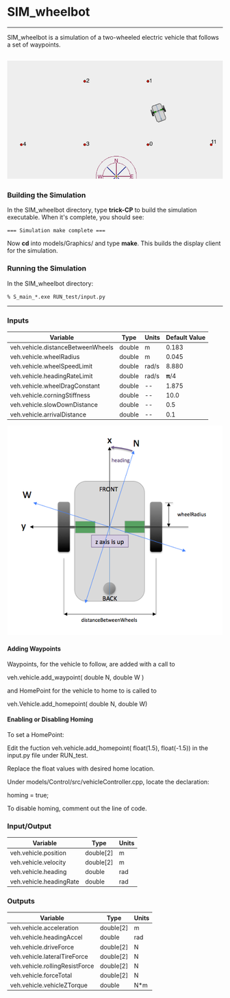 # SIM\_wheelbot

---

SIM\_wheelbot is a simulation of a two-wheeled electric vehicle that follows a set of waypoints.

![Picture of Vehicle](images/Figure1.png)
---
### Building the Simulation
In the SIM\_wheelbot directory, type **trick-CP** to build the simulation executable. When it's complete, you should see:

```
=== Simulation make complete ===
```

Now **cd** into models/Graphics/ and type **make**. This builds the display client for the simulation.

### Running the Simulation
In the SIM_wheelbot directory:

```
% S_main_*.exe RUN_test/input.py
```

---

### Inputs
Variable                                       | Type           | Units | Default Value
-----------------------------------------------|----------------|-------|--------------
veh.vehicle.distanceBetweenWheels              | double         | m     | 0.183
veh.vehicle.wheelRadius                        | double         | m     | 0.045
veh.vehicle.wheelSpeedLimit                    | double         | rad/s | 8.880
veh.vehicle.headingRateLimit                   | double         | rad/s | 𝛑/4
veh.vehicle.wheelDragConstant                  | double         | --    | 1.875
veh.vehicle.corningStiffness                   | double         | --    | 10.0
veh.vehicle.slowDownDistance                   | double         | --    | 0.5
veh.vehicle.arrivalDistance                    | double         | --    | 0.1

![Picture of Vehicle](images/Figure2.png)

#### Adding Waypoints
Waypoints, for the vehicle to follow, are added with a call to

veh.vehicle.add_waypoint( double N, double W )

and HomePoint for the vehicle to home to is called to

veh.Vehicle.add_homepoint( double N, double W)


#### Enabling or Disabling Homing
To set a HomePoint:

Edit the fuction veh.vehicle.add_homepoint( float(1.5), float(-1.5)) in the input.py file under RUN_test.

Replace the float values with desired home location.

Under models/Control/src/vehicleController.cpp, locate the declaration:

homing = true;

To disable homing, comment out the line of code.


### Input/Output
Variable                                       | Type           | Units
-----------------------------------------------|----------------|-------
veh.vehicle.position                           | double[2]      | m
veh.vehicle.velocity                           | double[2]      | m
veh.vehicle.heading                            | double         | rad
veh.vehicle.headingRate                        | double         | rad


### Outputs
Variable                                      | Type           | Units
----------------------------------------------|----------------|--------
veh.vehicle.acceleration                      | double[2]      | m
veh.vehicle.headingAccel                      | double         | rad
veh.vehicle.driveForce                        | double[2]      | N
veh.vehicle.lateralTireForce                  | double[2]      | N
veh.vehicle.rollingResistForce                | double[2]      | N
veh.vehicle.forceTotal                        | double[2]      | N
veh.vehicle.vehicleZTorque                    | double         | N*m

